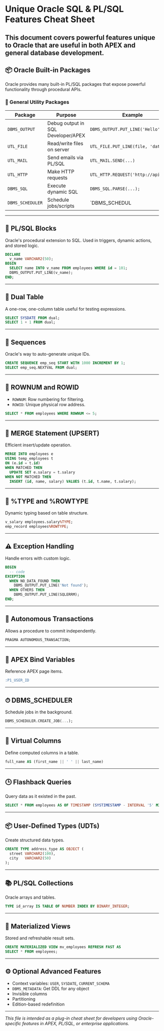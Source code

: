 
# Unique Oracle SQL & PL/SQL Features Cheat Sheet

This document covers powerful features unique to Oracle that are useful in both APEX and general database development.
---

## 📦 Oracle Built-in Packages

Oracle provides many built-in PL/SQL packages that expose powerful functionality through procedural APIs.

### 🔧 General Utility Packages

| Package          | Purpose                                      | Example                                       |
|------------------|----------------------------------------------|-----------------------------------------------|
| `DBMS_OUTPUT`    | Debug output in SQL Developer/APEX           | `DBMS_OUTPUT.PUT_LINE('Hello');`              |
| `UTL_FILE`       | Read/write files on server                   | `UTL_FILE.PUT_LINE(file, 'data');`            |
| `UTL_MAIL`       | Send emails via PL/SQL                       | `UTL_MAIL.SEND(...)`                          |
| `UTL_HTTP`       | Make HTTP requests                           | `UTL_HTTP.REQUEST('http://api.com')`          |
| `DBMS_SQL`       | Execute dynamic SQL                          | `DBMS_SQL.PARSE(...);`                        |
| `DBMS_SCHEDULER` | Schedule jobs/scripts                         | `DBMS_SCHEDUL

---

## 🧱 PL/SQL Blocks

Oracle's procedural extension to SQL. Used in triggers, dynamic actions, and stored logic.

```sql
DECLARE
  v_name VARCHAR2(50);
BEGIN
  SELECT name INTO v_name FROM employees WHERE id = 101;
  DBMS_OUTPUT.PUT_LINE(v_name);
END;
```

---

## 📄 Dual Table

A one-row, one-column table useful for testing expressions.

```sql
SELECT SYSDATE FROM dual;
SELECT 1 + 1 FROM dual;
```

---

## 🔁 Sequences

Oracle's way to auto-generate unique IDs.

```sql
CREATE SEQUENCE emp_seq START WITH 1000 INCREMENT BY 1;
SELECT emp_seq.NEXTVAL FROM dual;
```

---

## 🔢 ROWNUM and ROWID

- `ROWNUM`: Row numbering for filtering.
- `ROWID`: Unique physical row address.

```sql
SELECT * FROM employees WHERE ROWNUM <= 5;
```

---

## 🔄 MERGE Statement (UPSERT)

Efficient insert/update operation.

```sql
MERGE INTO employees e
USING temp_employees t
ON (e.id = t.id)
WHEN MATCHED THEN
  UPDATE SET e.salary = t.salary
WHEN NOT MATCHED THEN
  INSERT (id, name, salary) VALUES (t.id, t.name, t.salary);
```

---

## 🧠 %TYPE and %ROWTYPE

Dynamic typing based on table structure.

```sql
v_salary employees.salary%TYPE;
emp_record employees%ROWTYPE;
```

---

## ⚠️ Exception Handling

Handle errors with custom logic.

```sql
BEGIN
  -- code
EXCEPTION
  WHEN NO_DATA_FOUND THEN
    DBMS_OUTPUT.PUT_LINE('Not found');
  WHEN OTHERS THEN
    DBMS_OUTPUT.PUT_LINE(SQLERRM);
END;
```

---

## 🧾 Autonomous Transactions

Allows a procedure to commit independently.

```sql
PRAGMA AUTONOMOUS_TRANSACTION;
```

---

## 🔗 APEX Bind Variables

Reference APEX page items.

```sql
:P1_USER_ID
```

---

## ⏱ DBMS_SCHEDULER

Schedule jobs in the background.

```sql
DBMS_SCHEDULER.CREATE_JOB(...);
```

---

## 🧮 Virtual Columns

Define computed columns in a table.

```sql
full_name AS (first_name || ' ' || last_name)
```

---

## 🕒 Flashback Queries

Query data as it existed in the past.

```sql
SELECT * FROM employees AS OF TIMESTAMP (SYSTIMESTAMP - INTERVAL '5' MINUTE);
```

---

## 📦 User-Defined Types (UDTs)

Create structured data types.

```sql
CREATE TYPE address_type AS OBJECT (
  street VARCHAR2(100),
  city   VARCHAR2(50)
);
```

---

## 📚 PL/SQL Collections

Oracle arrays and tables.

```sql
TYPE id_array IS TABLE OF NUMBER INDEX BY BINARY_INTEGER;
```

---

## 🧠 Materialized Views

Stored and refreshable result sets.

```sql
CREATE MATERIALIZED VIEW mv_employees REFRESH FAST AS
SELECT * FROM employees;
```

---

## ⚙️ Optional Advanced Features

- Context variables: `USER`, `SYSDATE`, `CURRENT_SCHEMA`
- `DBMS_METADATA`: Get DDL for any object
- Invisible columns
- Partitioning
- Edition-based redefinition

---

*This file is intended as a plug-in cheat sheet for developers using Oracle-specific features in APEX, PL/SQL, or enterprise applications.*
